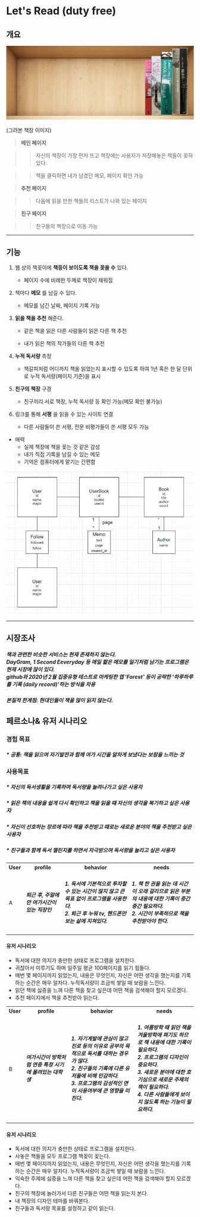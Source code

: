 
# Let's Read (duty free)

  

## 개요

  
![bookshelf](./image/bookshelf.png)

(그려본 책장 이미지)  

>__메인 페이지__

  

>  >자신의 책장이 가장 먼저 뜨고 책장에는 사용자가 저장해놓은 책들이 꽂혀있다.

  

>  >책을 클릭하면 내가 남겼던 메모, 페이지 확인 가능

  

>__추천 페이지__

  

>  >다음에 읽을 만한 책들의 리스트가 나와 있는 페이지

  

>__친구 페이지__

  

>  >친구들의 책장으로 이동 가능

  

* * *

  

## 기능

  

1. 웹 상의 책꽂이에 __책등이 보이도록 책을 꽂을 수__ 있다.

  

	* 페이지 수에 비례한 두께로 책장이 채워짐

  

2. 책마다 __메모__ 를 남길 수 있다.

  

	* 메모를 남긴 날짜, 페이지 기록 가능

  

3.  __읽을 책을 추천__ 해준다.

  

	* 같은 책을 읽은 다른 사람들이 읽은 다른 책 추천

  

	* 내가 읽은 책의 작가들의 다른 책 추천

  

4.  __누적 독서량__ 측정

  

	* 책갈피처럼 어디까지 책을 읽었는지 표시할 수 있도록 하여 1년 혹은 한 달 단위로 누적 독서량(페이지 기준)을 표시

  

5.  __친구의 책장__ 구경

  

	* 친구끼리 서로 책장, 누적 독서량 등 확인 가능(메모 확인 불가능)

  

6. 링크를 통해 __서평__ 을 읽을 수 있는 사이트 연결

  

	* 다른 사람들이 쓴 서평, 전문 비평가들이 쓴 서평 모두 가능
	
* 매력
	* 실제 책장에 책을 꽂는 것 같은 감성
	* 내가 직접 기록을 남길 수 있는 메모
	* 기억은 컴퓨터에게 맡기는 간편함  

![model](./image/model.png)
* * *
## 시장조사

##### 책과 관련한 비슷한 서비스는 현재 존재하지 않는다. <br/>   DayGram, 1 Second Eeveryday 등 매일 짧은 메모를 일기처럼 남기는 프로그램은 현재 시장에 많이 있다.  <br/> github와 2020년 2월 집중유형 테스트로 마케팅한 앱 'Forest' 등이 공략한 '하루하루를 기록 (daily record)'하는 방식을 차용

##### 본질적 한계점: 현대인들이 책을 많이 읽지 않는다.

##  페르소나& 유저 시나리오

### 경험 목표

##### * 공통: 책을 읽으며 자기발전과 함께 여가 시간을 알차게 보냈다는 보람을 느끼는 것

### 사용목표

##### * 자신의 독서생활을 기록하며 독서량을 늘려나가고 싶은 사용자

##### * 읽은 책의 내용을 쉽게 다시 확인하고 책을 읽을 때 자신의 생각을 복기하고 싶은 사용자

##### * 자신이 선호하는 장르에 따라 책을 추천받고 때로는 새로운 분야의 책을 추천받고 싶은 사용자

##### * 친구들과 함께 독서 챌린지를 하면서 자극받으며 독서량을 늘리고 싶은 사용자

<table border="0">
	<tr>
		<th>User</th>
		<th>profile</th>
		<th>behavior</th>
		<th>needs</th>
	</tr>
	<tr>
		<td>A</td>
		<td><h5>퇴근 후, 주말에만 여가시간이 있는 직장인 </h5></td>
		<td><h5>1. 독서에 기본적으로 투자할 수 있는 시간이 많지 않고 큰 목표 없이 프로그램을 사용한다.<br/> 2. 퇴근 후 누워 tv, 핸드폰만 보는 삶에 지쳐있다. </h5></td>
		<td> <h5>1.  책 한 권을 읽는 데 시간이 오래 걸리므로 읽은 부분의 내용에 대한 기록이  중간중간 필요하다. <br/>2. 시간이 부족하므로 책을 추천받아야 한다.</h5></td>
</table>

#### 유저 시나리오

*  독서에 대한 의지가 충만한 상태로 프로그램을 설치한다.
* 귀찮아서 미루기도 하며 일주일 평균 100페이지를 읽기 힘들다.
* 매번 몇 페이지까지 읽었는지, 내용은 무엇인지, 자신은 어떤 생각을 했는지를 기록하는 순간은 매우 알차다. 누적독서량이 조금씩 쌓일 때 보람을 느낀다.
* 읽던 책에 싫증을 느껴 다른 책을 찾고 싶은데 어떤 책을 검색해야 할지 모르겠다.
* 추천 페이지에서 책을 추천받아 읽는다.

<table border="0">
	<tr>
		<th>User</th>
		<th>profile</th>
		<th>behavior</th>
		<th>needs</th>
	</tr>
	<tr>
		<td>B</td>
		<td><h5> 여가시간이 방학처럼 연중 특정 시기에 몰려있는 대학생 </h5></td>
		<td><h5>1. 자기계발에 관심이 많고 진로 등의 이유로 공부의 목적으로 독서를 대하는 경우가 많다. <br/> 2. 친구들의 기록에 다른 유저들에 비해 민감하다. <br/> 3. 프로그램의 감성적인 면이 사용여부에 큰 영향을 미친다. </h5></td>
		<td> <h5>1.  여름방학 때 읽던 책을 겨울방학에 펴기도 하므로 책 내용에 대한 기록이 필요하다. <br/>2. 프로그램의 디자인이 중요하다. <br/> 3. 새로운 분야에 대한 호기심으로 새로운 주제의 책이 필요하다.<br/> 4. 다른 사람들에게 보이지 않도록 하는 기능이 필요하다.</h5></td>
</table>

#### 유저 시나리오

* 독서에 대한 의지가 충만한 상태로 프로그램을 설치한다.
* 사놓은 책들을 모두 프로그램 책꽂이 꽂는다.
* 매번 몇 페이지까지 읽었는지, 내용은 무엇인지, 자신은 어떤 생각을 했는지를 기록하는 순간은 매우 알차다. 누적독서량이 조금씩 쌓일 때 보람을 느낀다.
* 익숙한 주제에 싫증을 느껴 다른 책을 찾고 싶은데 어떤 책을 검색해야 할지 모르겠다.
* 친구의 책장에 놀러가서 다른 친구들은 어떤 책을 읽는지 본다.
* 내 책장의 디자인 테마를 바꿔본다.
* 친구들과 독서량 목표를 설정하고 같이 읽는다.

